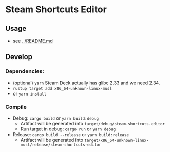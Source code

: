 # Steam Shortcuts Editor
## Usage
- see [../README.md](../README.md)
## Develop
### Dependencies: 
- (optional) `yarn`
Steam Deck actually has glibc 2.33 and we need 2.34.
- `rustup target add x86_64-unknown-linux-musl` 
- or `yarn install`
### Compile
- Debug: `cargo build` or `yarn build:debug`
  - Artifact will be generated into `target/debug/steam-shortcuts-editor`
  - Run target in debug: `cargo run` or `yarn debug`
- Release: `cargo build --release` or `yarn build:release`
  - Artifact will be generated into `target/x86_64-unknown-linux-musl/release/steam-shortcuts-editor`